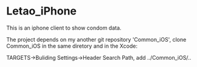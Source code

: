 Letao_iPhone
============

This is an iphone client to show condom data. 

The project depends on my another git repository 'Common_iOS', clone Common_iOS in the same diretory and in the Xcode:

TARGETS->Buliding Settings->Header Search Path, add ../Common_iOS/..
